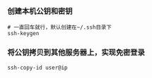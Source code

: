 ### 创建本机公钥和密钥

```shell
# 一直回车就行，默认创建在~/.ssh目录下
ssh-keygen
```

### 将公钥拷贝到其他服务器上，实现免密登录
```shell
ssh-copy-id user@ip
```

